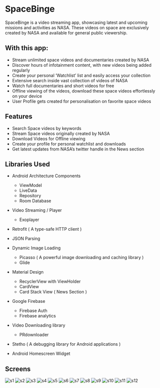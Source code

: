 # SpaceBinge

SpaceBinge is a video streaming app, showcasing latest and upcoming missions and activities
as NASA. These videos on space are exclusively created by NASA and available for general
public viewership.

## With this app:
- Stream unlimited space videos and documentaries created by NASA
- Discover hours of infotainment content, with new videos being added regularly
- Create your personal ‘Watchlist’ list and easily access your collection
- Extensive search inside vast collection of videos of NASA
- Watch full documentaries and short videos for free
- Offline viewing of the videos, download these space videos effortlessly on your device
- User Profile gets created for personalisation on favorite space videos


## Features
- Search Space videos by keywords
- Stream Space videos originally created by NASA
- Download Videos for Offline viewing
- Create your profile for personal watchlist and downloads
- Get latest updates from NASA’s twitter handle in the News section

## Libraries Used
- Android Architecture Components 
  - ViewModel 
  - LiveData
  - Repository 
  - Room Database
  
- Video Streaming / Player
  - Exoplayer  

- Retrofit ( A type-safe HTTP client )
- JSON Parsing

- Dynamic Image Loading
  - Picasso ( A powerful image downloading and caching library )
  - Glide

- Material Design
  - RecyclerView with ViewHolder
  - CardView
  - Card Stack View ( News Section )
 
- Google Firebase
  - Firebase Auth
  - Firebase analytics

- Video Downloading library
  - PRdownloader

- Stetho ( A debugging library for Android applications )
- Android Homescreen Widget


## Screens
![s1](https://user-images.githubusercontent.com/24782276/218275464-16b32529-2584-491a-a766-214e135c6aad.png)
![s2](https://user-images.githubusercontent.com/24782276/218275475-bec190b1-b47a-46a0-9e52-277c362a46a6.png)
![s3](https://user-images.githubusercontent.com/24782276/218275480-a0c76580-2028-416e-8a42-30983eeab583.png)
![s4](https://user-images.githubusercontent.com/24782276/218275482-afa4e498-8495-4dda-bb78-a25c6c721f9f.png)
![s5](https://user-images.githubusercontent.com/24782276/218275484-ff7545c1-fea1-4033-8932-1d6dea1e8bbb.png)
![s6](https://user-images.githubusercontent.com/24782276/218275487-e7aaeb5a-89c6-4ab3-9912-f3732a2f024f.png)
![s7](https://user-images.githubusercontent.com/24782276/218275488-5bda14ae-a5db-4218-94a4-69aa32106611.png)
![s8](https://user-images.githubusercontent.com/24782276/218275489-5ee5bd31-3a05-48dd-b8f5-e013aba2f998.png)
![s9](https://user-images.githubusercontent.com/24782276/218275492-6d881872-7167-4d3d-bab2-b67ee20b751c.png)
![s10](https://user-images.githubusercontent.com/24782276/218275493-011d9797-abd3-43ef-ad24-03f6c9602236.png)
![s11](https://user-images.githubusercontent.com/24782276/218275494-90ed25c0-79ec-438c-9c53-dbdcfec83c25.png)
![s12](https://user-images.githubusercontent.com/24782276/218275495-4a8faff0-f5be-4782-b714-482543859ea4.png)

